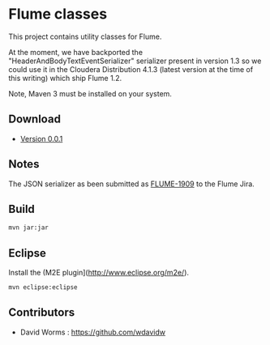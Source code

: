 
Flume classes
=============

This project contains utility classes for Flume.

At the moment, we have backported the "HeaderAndBodyTextEventSerializer" serializer present in version 1.3 so we could use it in the Cloudera Distribution 4.1.3 (latest version at the time of this writing) which ship Flume 1.2.

Note, Maven 3 must be installed on your system.

Download
--------

*   [Version 0.0.1](https://github.com/wdavidw/flume/raw/master/lib/adaltas-flume-0.0.1-SNAPSHOT.jar)

Notes
-----

The JSON serializer as been submitted as [FLUME-1909](https://issues.apache.org/jira/browse/FLUME-1909) to the Flume Jira.

Build
-----

```bash
mvn jar:jar
```

Eclipse
-------

Install the (M2E plugin](http://www.eclipse.org/m2e/).

```bash
mvn eclipse:eclipse
```

Contributors
------------

*	David Worms : <https://github.com/wdavidw>
